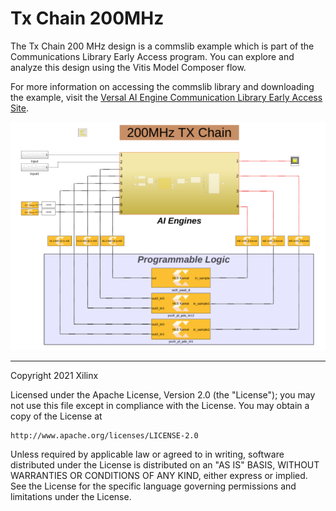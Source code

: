 # Tx Chain 200MHz
The Tx Chain 200 MHz design is a commslib example which is part of the Communications Library Early Access program. You can explore and analyze this design using the Vitis Model Composer flow.

For more information on accessing the commslib library and downloading the example, visit the [Versal AI Engine Communication Library Early Access Site](https://www.xilinx.com/member/versal_ai_engine_commslib_ea.html). 

![](Images/tx_chain_200Mhz.PNG)

------------
Copyright 2021 Xilinx

Licensed under the Apache License, Version 2.0 (the "License");
you may not use this file except in compliance with the License.
You may obtain a copy of the License at

    http://www.apache.org/licenses/LICENSE-2.0

Unless required by applicable law or agreed to in writing, software
distributed under the License is distributed on an "AS IS" BASIS,
WITHOUT WARRANTIES OR CONDITIONS OF ANY KIND, either express or implied.
See the License for the specific language governing permissions and
limitations under the License.
